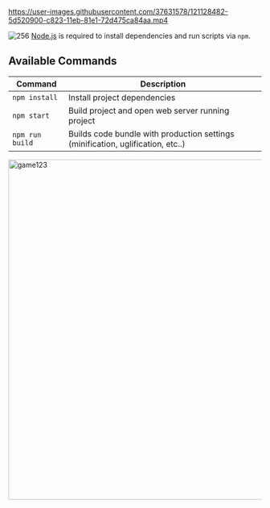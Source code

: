 
https://user-images.githubusercontent.com/37631578/121128482-5d520900-c823-11eb-81e1-72d475ca84aa.mp4

![256](https://user-images.githubusercontent.com/37631578/121128766-cfc2e900-c823-11eb-9ae2-ceebcaccfdac.png)
[Node.js](https://nodejs.org) is required to install dependencies and run scripts via `npm`.
## Available Commands

| Command | Description |
|---------|-------------|
| `npm install` | Install project dependencies |
| `npm start` | Build project and open web server running project |
| `npm run build` | Builds code bundle with production settings (minification, uglification, etc..) |
<img width="675" alt="game123" src="https://user-images.githubusercontent.com/37631578/120941914-4d500180-c71d-11eb-9c18-12b31bb88b24.png">




